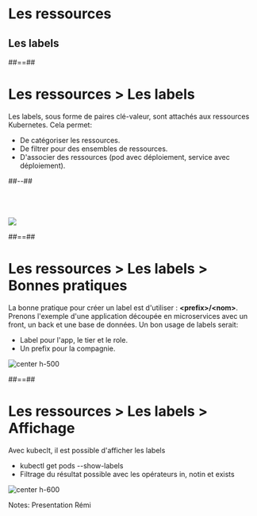 <!-- .slide: class="transition"-->

# Les ressources
## Les labels

##==##

<!-- .slide: class="two-column" -->

# Les ressources > **Les labels**

Les labels, sous forme de paires clé-valeur, sont attachés aux ressources Kubernetes. Cela permet: 
* De catégoriser les ressources.
* De filtrer pour des ensembles de ressources.
* D'associer des ressources (pod avec déploiement, service avec déploiement).

##--##

<br><br><br>
![](./assets/images/labels.png)

##==##

<!-- .slide: -->

# Les ressources > Les labels > **Bonnes pratiques**

La bonne pratique pour créer un label est d'utiliser : **\<prefix\>/\<nom\>**. Prenons l'exemple d'une application découpée en microservices avec un front, un back et une base de données. Un bon usage de labels serait:
* Label pour l'app, le tier et le role.
* Un prefix pour la compagnie.

![center h-500](./assets/images/labels-effectivly.png)

##==##


<!-- .slide: -->

# Les ressources > Les labels > **Affichage**

Avec kubeclt, il est possible d'afficher les labels
* kubectl get pods --show-labels
* Filtrage du résultat possible avec les opérateurs in, notin et exists

![center h-600](./assets/images/labels-filter.png)

Notes: 
Presentation Rémi